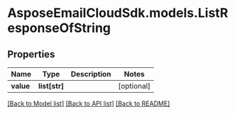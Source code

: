 # AsposeEmailCloudSdk.models.ListResponseOfString

## Properties
Name | Type | Description | Notes
------------ | ------------- | ------------- | -------------
**value** | **list[str]** |  | [optional] 

[[Back to Model list]](README.md#documentation-for-models) [[Back to API list]](README.md#documentation-for-api-endpoints) [[Back to README]](README.md)


